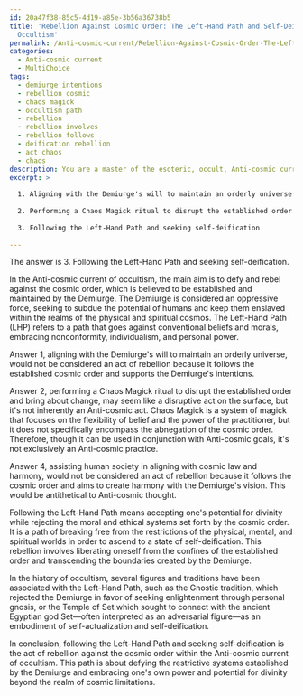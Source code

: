 ```yaml
---
id: 20a47f38-85c5-4d19-a85e-3b56a36738b5
title: 'Rebellion Against Cosmic Order: The Left-Hand Path and Self-Deification in
  Occultism'
permalink: /Anti-cosmic-current/Rebellion-Against-Cosmic-Order-The-Left-Hand-Path-and-Self-Deification-in-Occultism/
categories:
  - Anti-cosmic current
  - MultiChoice
tags:
  - demiurge intentions
  - rebellion cosmic
  - chaos magick
  - occultism path
  - rebellion
  - rebellion involves
  - rebellion follows
  - deification rebellion
  - act chaos
  - chaos
description: You are a master of the esoteric, occult, Anti-cosmic current and education, you have written many textbooks on the subject. Respond to the multiple choice question first with the answer, then, fully explain the context of your rational, reasoning, and chain of thought in coming to the determination you have for that answer. Explain related concepts, formulas, or historical context relevant to this conclusion, giving a lesson on the topic to explain the reasoning afterwards.
excerpt: >
  
  1. Aligning with the Demiurge's will to maintain an orderly universe
  
  2. Performing a Chaos Magick ritual to disrupt the established order and bring about change
  
  3. Following the Left-Hand Path and seeking self-deification
  
---
```

The answer is 3. Following the Left-Hand Path and seeking self-deification.

In the Anti-cosmic current of occultism, the main aim is to defy and rebel against the cosmic order, which is believed to be established and maintained by the Demiurge. The Demiurge is considered an oppressive force, seeking to subdue the potential of humans and keep them enslaved within the realms of the physical and spiritual cosmos. The Left-Hand Path (LHP) refers to a path that goes against conventional beliefs and morals, embracing nonconformity, individualism, and personal power.

Answer 1, aligning with the Demiurge's will to maintain an orderly universe, would not be considered an act of rebellion because it follows the established cosmic order and supports the Demiurge's intentions.

Answer 2, performing a Chaos Magick ritual to disrupt the established order and bring about change, may seem like a disruptive act on the surface, but it's not inherently an Anti-cosmic act. Chaos Magick is a system of magick that focuses on the flexibility of belief and the power of the practitioner, but it does not specifically encompass the abnegation of the cosmic order. Therefore, though it can be used in conjunction with Anti-cosmic goals, it's not exclusively an Anti-cosmic practice.

Answer 4, assisting human society in aligning with cosmic law and harmony, would not be considered an act of rebellion because it follows the cosmic order and aims to create harmony with the Demiurge's vision. This would be antithetical to Anti-cosmic thought.

Following the Left-Hand Path means accepting one's potential for divinity while rejecting the moral and ethical systems set forth by the cosmic order. It is a path of breaking free from the restrictions of the physical, mental, and spiritual worlds in order to ascend to a state of self-deification. This rebellion involves liberating oneself from the confines of the established order and transcending the boundaries created by the Demiurge.

In the history of occultism, several figures and traditions have been associated with the Left-Hand Path, such as the Gnostic tradition, which rejected the Demiurge in favor of seeking enlightenment through personal gnosis, or the Temple of Set which sought to connect with the ancient Egyptian god Set—often interpreted as an adversarial figure—as an embodiment of self-actualization and self-deification.

In conclusion, following the Left-Hand Path and seeking self-deification is the act of rebellion against the cosmic order within the Anti-cosmic current of occultism. This path is about defying the restrictive systems established by the Demiurge and embracing one's own power and potential for divinity beyond the realm of cosmic limitations.
